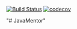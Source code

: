 [![Build Status](https://travis-ci.org/yaegorko/JavaMentor.svg?branch=master)](https://travis-ci.org/yaegorko/JavaMentor)
[![codecov](https://codecov.io/gh/yaegorko/JavaMentor/branch/master/graph/badge.svg)](https://codecov.io/gh/yaegorko/JavaMentor)

"# JavaMentor" 
